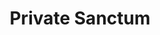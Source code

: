 ---
title: "Private Sanctum"
index:
  - private-sanctum
permalink: /spells/private-sanctum/
tags:
  - Spell
  - 4th Level
  - Abjuration
available_for:
  - Wizard
level: "4th Level"
school: "Abjuration"
range: "120 ft"
area: "100 ft"
shape: "Cube"
comp:
  - V
  - S
  - M
material: "a thin sheet of lead, a piece of opaque glass, a wad of cotton or cloth, and powdered chrysolite."
duration: "24 Hours"
cast_time: "10 Minutes"
description: |
  You make an area within range magically secure. The area is a cube that can be as small as 5 feet to as large as 100 feet on each side. The spell lasts for the duration or until you use an action to dismiss it.

  When you cast the spell, you decide what sort of security the spell provides, choosing any or all of the following properties:

  - Sound can't pass through the barrier at the edge of the warded area.

  - The barrier of the warded area appears dark and foggy, preventing vision (including darkvision) through it.

  - Sensors created by divination spells can't appear inside the protected area or pass through the barrier at its perimeter.

  - Creatures in the area can't be targeted by divination spells.

  - Nothing can teleport into or out of the warded area.

  - Planar travel is blocked within the warded area.

  Casting this spell on the same spot every day for a year makes this effect permanent.

  **At higher levels.** When you cast this spell using a spell slot of 5th level or higher, you can increase the size of the cube by 100 feet for each slot level beyond 4th. Thus you could protect a cube that can be up to 200 feet on one side by using a spell slot of 5th level.
excerpt: "You make an area within range magically secure."
source: "Basic Rules"
---